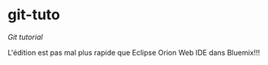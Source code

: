 # git-tuto
*Git tutorial*

L'édition est pas mal plus rapide que Eclipse Orion Web IDE dans Bluemix!!!
